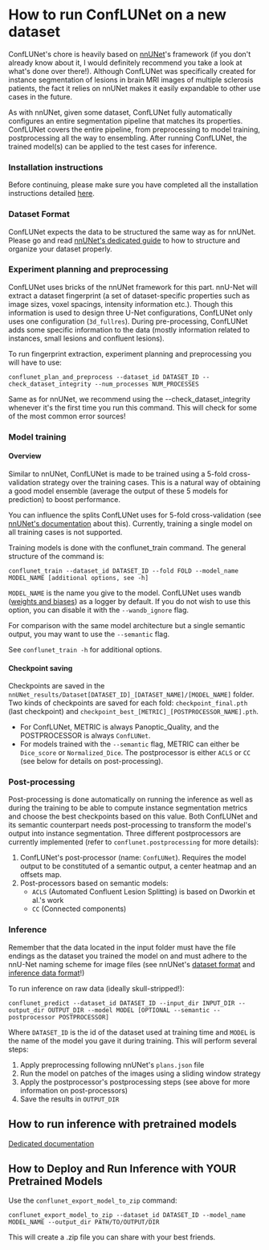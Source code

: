 # How to run ConfLUNet on a new dataset

ConfLUNet's chore is heavily based on [nnUNet](https://github.com/MIC-DKFZ/nnUNet)'s framework (if you don't already know about it, I would definitely recommend you take a look at what's done over there!). Although ConfLUNet was specifically created for instance segmentation of lesions in brain MRI images of multiple sclerosis patients, the fact it relies on nnUNet makes it easily expandable to other use cases in the future.

As with nnUNet, given some dataset, ConfLUNet fully automatically configures an entire segmentation pipeline that matches its properties. ConfLUNet covers the entire pipeline, from preprocessing to model training, postprocessing all the way to ensembling. After running ConfLUNet, the trained model(s) can be applied to the test cases for inference.

### Installation instructions
Before continuing, please make sure you have completed all the installation instructions detailed [here](installation_instructions.md). 

### Dataset Format
ConfLUNet expects the data to be structured the same way as for nnUNet. Please go and read [nnUNet's dedicated guide](https://github.com/MIC-DKFZ/nnUNet/blob/master/documentation/dataset_format.md) to how to structure and organize your dataset properly.

### Experiment planning and preprocessing
ConfLUNet uses bricks of the nnUNet framework for this part. nnU-Net will extract a dataset fingerprint (a set of dataset-specific properties such as image sizes, voxel spacings, intensity information etc.). Though this information is used to design three U-Net configurations, ConfLUNet only uses one configuration (`3d_fullres`). During pre-processing, ConfLUNet adds some specific information to the data (mostly information related to instances, small lesions and confluent lesions).

To run fingerprint extraction, experiment planning and preprocessing you will have to use:
```commandline
conflunet_plan_and_preprocess --dataset_id DATASET_ID --check_dataset_integrity --num_processes NUM_PROCESSES
```
Same as for nnUNet, we recommend using the --check_dataset_integrity whenever it's the first time you run this command. This will check for some of the most common error sources!

### Model training
#### Overview
Similar to nnUNet, ConfLUNet is made to be trained using a 5-fold cross-validation strategy over the training cases. This is a natural way of obtaining a good model ensemble (average the output of these 5 models for prediction) to boost performance.

You can influence the splits ConfLUNet uses for 5-fold cross-validation (see [nnUNet's documentation](https://github.com/MIC-DKFZ/nnUNet/blob/master/documentation/manual_data_splits.md) about this). Currently, training a single model on all training cases is not supported.

Training models is done with the conflunet_train command. The general structure of the command is:
```commandline
conflunet_train --dataset_id DATASET_ID --fold FOLD --model_name MODEL_NAME [additional options, see -h]
```
`MODEL_NAME` is the name you give to the model.
ConfLUNet uses wandb ([weights and biases](https://wandb.ai/)) as a logger by default. If you do not wish to use this option, you can disable it with the `--wandb_ignore` flag.

For comparison with the same model architecture but a single semantic output, you may want to use the `--semantic` flag.

See `conflunet_train -h` for additional options.

#### Checkpoint saving
Checkpoints are saved in the `nnUNet_results/Dataset[DATASET_ID]_[DATASET_NAME]/[MODEL_NAME]` folder. Two kinds of checkpoints are saved for each fold: `checkpoint_final.pth` (last checkpoint) and `checkpoint_best_[METRIC]_[POSTPROCESSOR_NAME].pth`.
- For ConfLUNet, METRIC is always Panoptic_Quality, and the POSTPROCESSOR is always `ConfLUNet`.
- For models trained with the `--semantic` flag, METRIC can either be `Dice_score` or `Normalized_Dice`. The postprocessor is either `ACLS` or `CC` (see below for details on post-processing).


### Post-processing
Post-processing is done automatically on running the inference as well as during the training to be able to compute instance segmentation metrics and choose the best checkpoints based on this value.
Both ConfLUNet and its semantic counterpart needs post-processing to transform the model's output into instance segmentation. Three different postprocessors are currently implemented (refer to `conflunet.postprocessing` for more details):
1. ConfLUNet's post-processor (name: `ConfLUNet`). Requires the model output to be constituted of a semantic output, a center heatmap and an offsets map. 
2. Post-processors based on semantic models:
   - `ACLS` (Automated Confluent Lesion Splitting) is based on Dworkin et al.'s work
   - `CC` (Connected components)

### Inference
Remember that the data located in the input folder must have the file endings as the dataset you trained the model on and must adhere to the nnU-Net naming scheme for image files (see nnUNet's [dataset format](https://github.com/MIC-DKFZ/nnUNet/blob/master/documentation/dataset_format.md) and [inference data format](https://github.com/MIC-DKFZ/nnUNet/blob/master/documentation/dataset_format_inference.md)!)

To run inference on raw data (ideally skull-stripped!):
```commandline
conflunet_predict --dataset_id DATASET_ID --input_dir INPUT_DIR --output_dir OUTPUT_DIR --model MODEL [OPTIONAL --semantic --postprocessor POSTPROCESSOR]
```
Where `DATASET_ID` is the id of the dataset used at training time and `MODEL` is the name of the model you gave it during training.
This will perform several steps: 
1. Apply preprocessing following nnUNet's `plans.json` file
2. Run the model on patches of the images using a sliding window strategy
3. Apply the postprocessor's postprocessing steps (see above for more information on post-processors)
4. Save the results in `OUTPUT_DIR`

## How to run inference with pretrained models
[Dedicated documentation](run_inference_with_pretrained_models.md)

## How to Deploy and Run Inference with YOUR Pretrained Models
Use the `conflunet_export_model_to_zip` command:
```commandline
conflunet_export_model_to_zip --dataset_id DATASET_ID --model_name MODEL_NAME --output_dir PATH/TO/OUTPUT/DIR
```
This will create a .zip file you can share with your best friends.